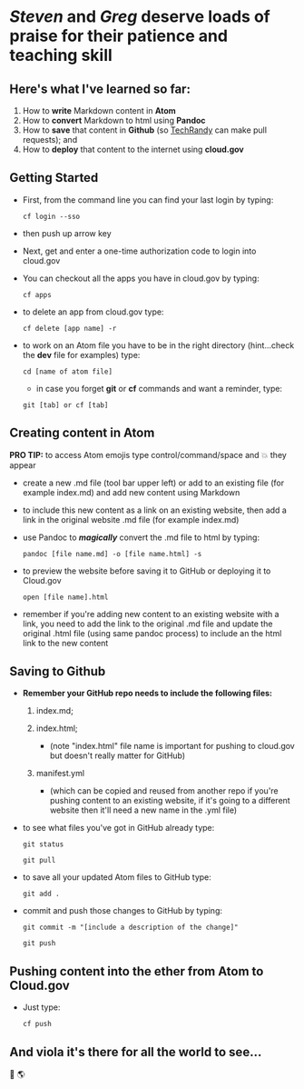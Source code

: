 # _Steven_ and _Greg_ deserve loads of praise for their patience and teaching skill
## Here's what I've learned so far:

1. How to **write** Markdown content in **Atom**
2. How to **convert** Markdown to html using **Pandoc**
3. How to **save** that content in **Github** (so [TechRandy]() can make pull requests); and
4. How to **deploy** that content to the internet using **cloud.gov**

## Getting Started

* First, from the command line you can find your last login by typing:

  ```
  cf login --sso
  ```

* then push up arrow key

* Next, get and enter a one-time authorization code to login into cloud.gov

* You can checkout all the apps you have in cloud.gov by typing:

  ```
  cf apps
  ```

* to delete an app from cloud.gov type:

  ```
  cf delete [app name] -r
  ```

* to work on an Atom file you have to be in the right directory (hint...check the **dev** file for examples) type:

  ```
  cd [name of atom file]
  ```

  * in case you forget **git** or **cf** commands and want a reminder, type:

  ```
  git [tab] or cf [tab]
  ```

## Creating content in Atom
  **PRO TIP:** to access Atom emojis type control/command/space and 💥  they appear

* create a new .md file (tool bar upper left) or add to an existing file (for example index.md) and add new content using Markdown

* to include this new content as a link on an existing website, then add a link in the original website .md file (for example index.md)

* use Pandoc to **_magically_** convert the .md file to html by typing:

  ```
  pandoc [file name.md] -o [file name.html] -s
  ```

* to preview the website before saving it to GitHub or deploying it to Cloud.gov

  ```
  open [file name].html
  ```
* remember if you're adding new content to an existing website with a link, you need to add the link to the original .md file and update the original .html file (using same pandoc process) to include an the html link to the new content

## Saving to Github
- **Remember your GitHub repo needs to include the following files:**

  1. index.md;

  2. index.html;
      * (note "index.html" file name is important for pushing to cloud.gov but doesn't really matter for GitHub)

  3. manifest.yml

      * (which can be copied and reused from another repo if you're pushing content to an existing website, if it's going to a different website then it'll need a new name in the .yml file)

- to see what files you've got in GitHub already type:

  ```
  git status
  ```

  ```
  git pull
  ```

* to save all your updated Atom files to GitHub type:

  ```
  git add .
  ```

* commit and push those changes to GitHub by typing:

  ```
  git commit -m "[include a description of the change]"
  ```

  ```
  git push
  ```

## Pushing content into the ether from Atom to Cloud.gov

* Just type:

  ```
  cf push
  ```

## And viola it's there for all the world to see...

👋  🌎
